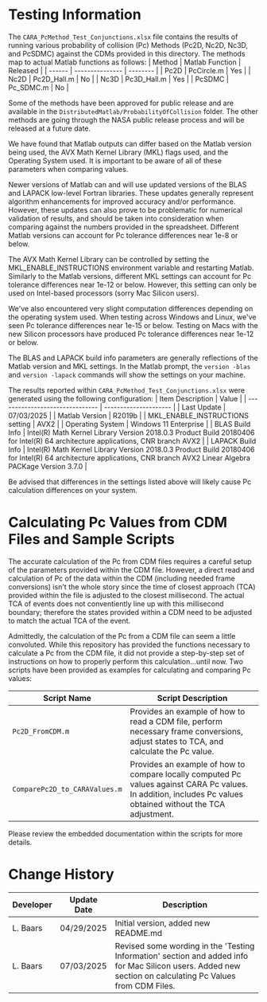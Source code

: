 # Testing Information
The `CARA_PcMethod_Test_Conjunctions.xlsx` file contains the results of running various probability of collision (Pc) Methods (Pc2D, Nc2D, Nc3D, and PcSDMC) against the CDMs provided in this directory. The methods map to actual Matlab functions as follows:
| Method | Matlab Function | Released |
| ------ | --------------- | -------- |
| Pc2D   | PcCircle.m      | Yes      |
| Nc2D   | Pc2D_Hall.m     | No       |
| Nc3D   | Pc3D_Hall.m     | Yes      |
| PcSDMC | Pc_SDMC.m       | No       |

Some of the methods have been approved for public release and are available in the `DistributedMatlab/ProbabilityOfCollision` folder. The other methods are going through the NASA public release process and will be released at a future date.

We have found that Matlab outputs can differ based on the Matlab version being used, the AVX Math Kernel Library (MKL) flags used, and the Operating System used. It is important to be aware of all of these parameters when comparing values.

Newer versions of Matlab can and will use updated versions of the BLAS and LAPACK low-level Fortran libraries. These updates generally represent algorithm enhancements for improved accuracy and/or performance. However, these updates can also prove to be problematic for numerical validation of results, and should be taken into consideration when comparing against the numbers provided in the spreadsheet. Different Matlab versions can account for Pc tolerance differences near 1e-8 or below.

The AVX Math Kernel Library can be controlled by setting the MKL_ENABLE_INSTRUCTIONS environment variable and restarting Matlab. Similarly to the Matlab versions, different MKL settings can account for Pc tolerance differences near 1e-12 or below. However, this setting can only be used on Intel-based processors (sorry Mac Silicon users).

We've also encountered very slight computation differences depending on the operating system used. When testing across Windows and Linux, we've seen Pc tolerance differences near 1e-15 or below. Testing on Macs with the new Silicon processors have produced Pc tolerance differences near 1e-12 or below.

The BLAS and LAPACK build info parameters are generally reflections of the Matlab version and MKL settings. In the Matlab prompt, the `version -blas` and `version -lapack` commands will show the settings on your machine.

The results reported within `CARA_PcMethod_Test_Conjunctions.xlsx` were generated using the following configuration:
| Item Description                | Value                 |
| ------------------------------- | --------------------- |
| Last Update                     | 07/03/2025            |
| Matlab Version                  | R2019b                |
| MKL_ENABLE_INSTRUCTIONS setting | AVX2                  |
| Operating System                | Windows 11 Enterprise |
| BLAS Build Info                 | Intel(R) Math Kernel Library Version 2018.0.3 Product Build 20180406 for Intel(R) 64 architecture applications, CNR branch AVX2 |
| LAPACK Build Info               | Intel(R) Math Kernel Library Version 2018.0.3 Product Build 20180406 for Intel(R) 64 architecture applications, CNR branch AVX2 Linear Algebra PACKage Version 3.7.0 |

Be advised that differences in the settings listed above will likely cause Pc calculation differences on your system.

# Calculating Pc Values from CDM Files and Sample Scripts

The accurate calculation of the Pc from CDM files requires a careful setup of the parameters provided within the CDM file. However, a direct read and calculation of Pc of the data within the CDM (including needed frame conversions) isn't the whole story since the time of closest approach (TCA) provided within the file is adjusted to the closest millisecond. The actual TCA of events does not conventiently line up with this millisecond boundary; therefore the states provided within a CDM need to be adjusted to match the actual TCA of the event.

Admittedly, the calculation of the Pc from a CDM file can seem a little convoluted. While this repository has provided the functions necessary to calculate a Pc from the CDM file, it did not provide a step-by-step set of instructions on how to properly perform this calculation...until now. Two scripts have been provided as examples for calculating and comparing Pc values:

| Script Name                   | Script Description |
| ----------------------------- | ------------------ |
| `Pc2D_FromCDM.m`              | Provides an example of how to read a CDM file, perform necessary frame conversions, adjust states to TCA, and calculate the Pc value. |
| `ComparePc2D_to_CARAValues.m` | Provides an example of how to compare locally computed Pc values against CARA Pc values. In addition, includes Pc values obtained without the TCA adjustment. |

Please review the embedded documentation within the scripts for more details.

# Change History

| Developer | Update Date | Description |
| --------- | ----------- | ----------- |
| L. Baars  | 04/29/2025  | Initial version, added new README.md |
| L. Baars  | 07/03/2025  | Revised some wording in the 'Testing Information' section and added info for Mac Silicon users. Added new section on calculating Pc Values from CDM Files. |
